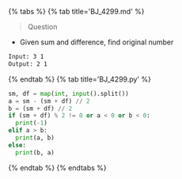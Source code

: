 {% tabs %}
{% tab title='BJ_4299.md' %}

> Question

* Given sum and difference, find original number

```txt
Input: 3 1
Output: 2 1
```

{% endtab %}
{% tab title='BJ_4299.py' %}

```py
sm, df = map(int, input().split())
a = sm - (sm + df) // 2
b = (sm + df) // 2
if (sm + df) % 2 != 0 or a < 0 or b < 0:
  print(-1)
elif a > b:
  print(a, b)
else:
  print(b, a)
```

{% endtab %}
{% endtabs %}
